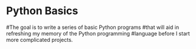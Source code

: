 # Python Basics
#The goal is to write a series of basic Python programs
#that will aid in refreshing my memory of the Python programming
#language before I start more complicated projects.
